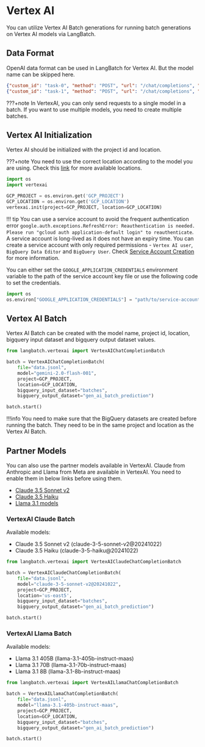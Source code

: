 # Vertex AI

You can utilize Vertex AI Batch generations for running batch generations on Vertex AI models via LangBatch.

## Data Format

OpenAI data format can be used in LangBatch for Vertex AI. But the model name can be skipped here.

```json
{"custom_id": "task-0", "method": "POST", "url": "/chat/completions", "body": {"messages": [{"role": "system", "content": "You are an AI assistant that helps people find information."}, {"role": "user", "content": "When was Microsoft founded?"}]}}
{"custom_id": "task-1", "method": "POST", "url": "/chat/completions", "body": {"messages": [{"role": "system", "content": "You are an AI assistant that helps people find information."}, {"role": "user", "content": "When was the first XBOX released?"}]}}
```

???+note
    In VertexAI, you can only send requests to a single model in a batch. If you want to use multiple models, you need to create multiple batches.

## Vertex AI Initialization

Vertex AI should be initialized with the project id and location.

???+note
    You need to use the correct location according to the model you are using. Check this [link](https://cloud.google.com/vertex-ai/generative-ai/docs/learn/locations) for more available locations.

```python
import os
import vertexai

GCP_PROJECT = os.environ.get('GCP_PROJECT')
GCP_LOCATION = os.environ.get('GCP_LOCATION')
vertexai.init(project=GCP_PROJECT, location=GCP_LOCATION)
```

!!! tip
    You can use a service account to avoid the frequent authentication error `google.auth.exceptions.RefreshError: Reauthentication is needed. Please run "gcloud auth application-default login" to reauthenticate`. A service account is long-lived as it does not have an expiry time. You can create a service account with only required permissions - `Vertex AI user`, `BigQuery Data Editor` and `BigQuery User`. Check [Service Account Creation](https://skypilot.readthedocs.io/en/latest/cloud-setup/cloud-permissions/gcp.html#service-account) for more information.

You can either set the `GOOGLE_APPLICATION_CREDENTIALS` environment variable to the path of the service account key file or use the following code to set the credentials.

```python
import os
os.environ["GOOGLE_APPLICATION_CREDENTIALS"] = "path/to/service-account-key.json"
```

## Vertex AI Batch

Vertex AI Batch can be created with the model name, project id, location, bigquery input dataset and bigquery output dataset values.

```python
from langbatch.vertexai import VertexAIChatCompletionBatch

batch = VertexAIChatCompletionBatch(
    file="data.jsonl",
    model="gemini-2.0-flash-001",
    project=GCP_PROJECT,
    location=GCP_LOCATION,
    bigquery_input_dataset="batches",
    bigquery_output_dataset="gen_ai_batch_prediction")

batch.start()
```

!!!info
    You need to make sure that the BigQuery datasets are created before running the batch. They need to be in the same project and location as the Vertex AI Batch.

## Partner Models

You can also use the partner models available in VertexAI. Claude from Anthropic and Llama from Meta are available in VertexAI. You need to enable them in below links before using them. 

- [Claude 3.5 Sonnet v2](https://console.cloud.google.com/vertex-ai/publishers/anthropic/model-garden/claude-3-5-sonnet-v2)
- [Claude 3.5 Haiku](https://console.cloud.google.com/vertex-ai/publishers/anthropic/model-garden/claude-3-5-haiku)
- [Llama 3.1 models](https://console.cloud.google.com/vertex-ai/publishers/meta/model-garden/llama-3.1-405b-instruct-maas)

### VertexAI Claude Batch

Available models:

- Claude 3.5 Sonnet v2 (claude-3-5-sonnet-v2@20241022)
- Claude 3.5 Haiku (claude-3-5-haiku@20241022)

```python
from langbatch.vertexai import VertexAIClaudeChatCompletionBatch

batch = VertexAIClaudeChatCompletionBatch(
    file="data.jsonl",
    model="claude-3-5-sonnet-v2@20241022",
    project=GCP_PROJECT,
    location='us-east5',
    bigquery_input_dataset="batches",
    bigquery_output_dataset="gen_ai_batch_prediction")

batch.start()
```

### VertexAI Llama Batch

Available models:

- Llama 3.1 405B (llama-3.1-405b-instruct-maas)
- Llama 3.1 70B (llama-3.1-70b-instruct-maas)
- Llama 3.1 8B (llama-3.1-8b-instruct-maas)

```python
from langbatch.vertexai import VertexAILlamaChatCompletionBatch

batch = VertexAILlamaChatCompletionBatch(
    file="data.jsonl",
    model="llama-3.1-405b-instruct-maas",
    project=GCP_PROJECT,
    location=GCP_LOCATION,
    bigquery_input_dataset="batches",
    bigquery_output_dataset="gen_ai_batch_prediction")

batch.start()
```